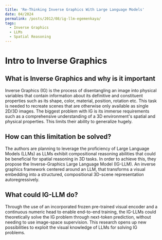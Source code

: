 ```yaml
---
title: 'Re-Thinking Inverse Graphics With Large Language Models'
date: 04/2024
permalink: /posts/2012/08/ig-llm-egemenkaya/
tags:
  - Inverse Graphics
  - LLMs
  - Spatial Reasoning
---
```


Intro to Inverse Graphics
======

What is Inverse Graphics and why is it important
------
Inverse Graphics (IG) is the process of disentangling an image into physical variables that contain information about its definitive and constituent properties such as its shape, color, material, position, rotation etc. This task is needed to recreate scenes that are otherwise only available as single 2D/3D images. 
The biggest problem with IG is its immerse requirements such as a comprehensive understanding of a 3D environment's spatial and physical properties. This limits their ability to generalize hugely.

How can this limitation be solved?
------
The authors are planning to leverage the proficiency of Large Language Models (LLMs) as LLMs exhibit compositional reasoning abilities that could be beneficial for spatial reasoning in 3D tasks. In order to achieve this, they propose the Inverse-Graphics Large Language Model (IG-LLM). An inverse graphics framework centered around an LLM, that transforms a visual embedding into a structured, compositional 3D-scene representation autoregressively.

What could IG-LLM do?
------
Through the use of an incorporated frozen pre-trained visual encoder and a continuous numeric head to enable end-to-end training, the IG-LLMs could theoretically solve the IG problem through next-token prediction, without needing to use image-space supervision. This research opens up new possibilities to exploit the visual knowledge of LLMs for solving IG problems.

